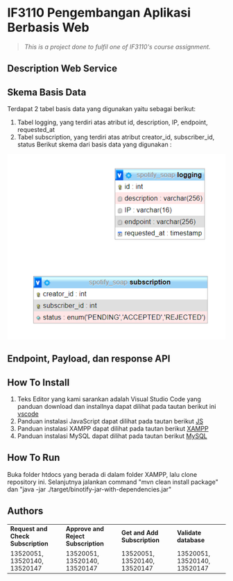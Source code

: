 # IF3110 Pengembangan Aplikasi Berbasis Web

> _This is a project done to fulfil one of IF3110's course assignment._

## Description Web Service

## Skema Basis Data
Terdapat 2 tabel basis data yang digunakan yaitu sebagai berikut:
1. Tabel logging, yang terdiri atas atribut id, description, IP, endpoint, requested_at
2. Tabel subscription, yang terdiri atas atribut creator_id, subscriber_id, status
Berikut skema dari basis data yang digunakan :
<img src="src/assets/diagram.png"/>

## Endpoint, Payload, dan response API

## How To Install
1. Teks Editor yang kami sarankan adalah Visual Studio Code yang panduan download dan installnya dapat dilihat pada tautan berikut ini [vscode](https://www.belajarisme.com/tutorial/install-vscode/#:~:text=Sekarang%20mari%20kita%20install%20VSCode%20dengan%20cara%20berikut,Select%20Star%20Menu%20Folder%20klik%20Next.%20More%20items)
2. Panduan instalasi JavaScript dapat dilihat pada tautan berikut [JS](https://www.duniailkom.com/javascript-uncover-panduan-belajar-javascript-untuk-pemula/)
3. Panduan instalasi XAMPP dapat dilihat pada tautan berikut [XAMPP](https://webhostmu.com/cara-install-xampp/#:~:text=Cara%20Install%20XAMPP%20di%20Windows%201%201%29%20Download,8%29%20Tunggu%20proses%20instalasi%20selesai%20...%20More%20items)
4. Panduan instalasi MySQL dapat dilihat pada tautan berikut [MySQL](https://www.duniailkom.com/tutorial-mysql-download-install-dan-setingan-awal-mysql/)
## How To Run
Buka folder htdocs yang berada di dalam folder XAMPP, lalu clone repository ini. Selanjutnya jalankan
command "mvn clean install package" dan "java -jar ./target/binotify-jar-with-dependencies.jar"

## Authors
<table>
  <tr >
      <td><b>Request and Check Subscription</b></td>
      <td><b>Approve and Reject Subscription</b></td>
        <td><b>Get and Add Subscription</b></td>
        <td><b>Validate database</b></td>
    </tr>
    <tr >
          <td>13520051, 13520140, 13520147</td> 
        <td>13520051, 13520140, 13520147</td> 
        <td>13520051, 13520140, 13520147</td> 
        <td>13520051, 13520140, 13520147</td> 
   </tr>
</table>
